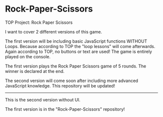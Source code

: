 # Rock-Paper-Scissors
TOP Project: Rock Paper Scissors

I want to cover 2 different versions of this game.

The first version will be including basic JavaScript functions WITHOUT Loops. Because according to TOP the "loop lessons" will come afterwards. Again according to TOP, no buttons or text are used! The game is entirely played on the console. 

The first version plays the Rock Paper Scissors game of 5 rounds. The winner is declared at the end.

The second version will come soon after including more advanced JavaScript knowledge. This repository will be updated!

------------------------------
This is the second version without UI. 

The first version is in the "Rock-Paper-Scissors" repository!
